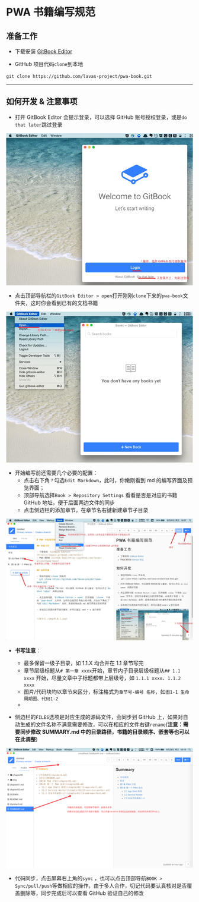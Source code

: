 # PWA 书籍编写规范

## 准备工作

- 下载安装 [GitBook Editor](https://legacy.gitbook.com/editor)

- GitHub 项目代码`clone`到本地

`git clone https://github.com/lavas-project/pwa-book.git`

----

## 如何开发 & 注意事项

- 打开 GitBook Editor 会提示登录，可以选择 GitHub 账号授权登录，或是`do that later`跳过登录

![](img/0.0.1.jpg)


- 点击顶部导航栏的`GitBook Editor > open`打开刚刚`clone`下来的`pwa-book`文件夹，这时你会看到已有的文档书籍

![](img/0.0.2.jpg)

- 开始编写前还需要几个必要的配置：
   - 点击右下角`？`勾选`Edit Markdown`，此时，你嫩刚看到 md 的编写界面及预览界面；
   - 顶部导航选择`Book > Repository Settings` 看看是否是对应的书籍 GitHub 地址，便于后面两边文件的同步
   - 点击侧边栏的添加章节，在章节名右键新建章节子目录

![](img/0.0.3.jpg)

- **书写注意**：
   - 最多保留一级子目录，如 1.1.X 均合并在 1.1 章节写完
   - 章节层级标题从`# 第一章 xxxx`开始，章节内子目录层级标题从`## 1.1 xxxx` 开始，尽量文章中子标题都带上层级号，如 `1.1.1 xxxx`、`1.1.2 xxxx`
   - 图片/代码块均以章节来区分，标注格式为`章节号-编号 名称`，如`图1-1 生命周期图、代码1-2`
   - 





- 侧边栏的`FILES`选项是对应生成的源码文件，会同步到 GitHub 上，如果对自动生成的文件名称不满意需要修改，可以在相应的文件右键`rename`(**注意：需要同步修改 SUMMARY.md 中的目录路径，书籍的目录顺序、嵌套等也可以在此调整**)

![](img/0.0.4.jpg)

- 代码同步，点击屏幕右上角的`sync` ，也可以点击顶部导航`BOOK > Sync/pull/push`等做相应的操作，由于多人合作，切记代码要认真核对是否覆盖删除等，同步完成后可以查看 GitHub 验证自己的修改